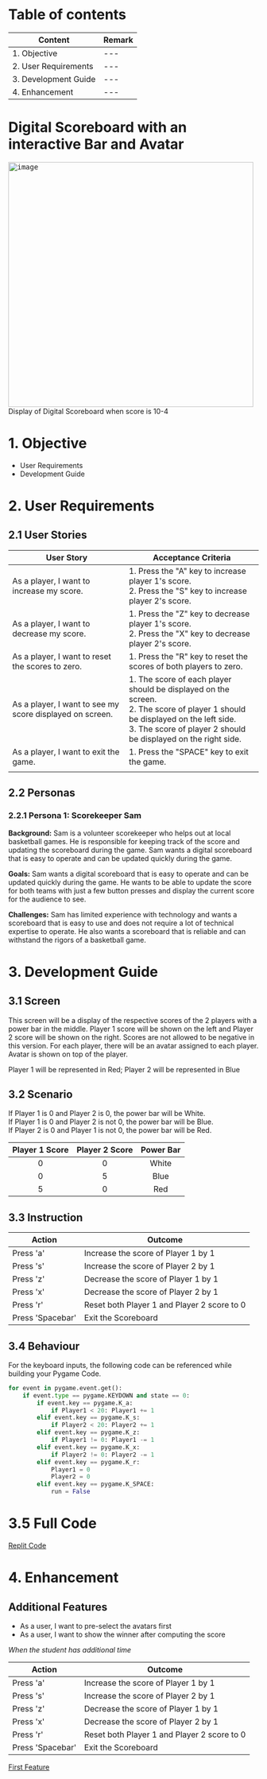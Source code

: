 # Table of contents

| Content              | Remark |
| -------------------- | ------ |
| 1. Objective         | ---    |
| 2. User Requirements | ---    |
| 3. Development Guide | ---    |
| 4. Enhancement       | ---    |

# Digital Scoreboard with an interactive Bar and Avatar

<kbd> <img width="493" alt="image" src="https://user-images.githubusercontent.com/102406967/215033820-0b2cd348-df18-4cbb-98d0-5bf9d56df0d9.png"> </kbd><br>
Display of Digital Scoreboard when score is 10-4

# 1. Objective

- User Requirements
- Development Guide

# 2. User Requirements

## 2.1 User Stories

| User Story                                               | Acceptance Criteria                                                                                                                                                                                     |
| -------------------------------------------------------- | ------------------------------------------------------------------------------------------------------------------------------------------------------------------------------------------------------- |
| As a player, I want to increase my score.                | 1. Press the "A" key to increase player 1's score. <br> 2. Press the "S" key to increase player 2's score.                                                                                              |
| As a player, I want to decrease my score.                | 1. Press the "Z" key to decrease player 1's score. <br> 2. Press the "X" key to decrease player 2's score.                                                                                              |
| As a player, I want to reset the scores to zero.         | 1. Press the "R" key to reset the scores of both players to zero.                                                                                                                                       |
| As a player, I want to see my score displayed on screen. | 1. The score of each player should be displayed on the screen. <br> 2. The score of player 1 should be displayed on the left side. <br> 3. The score of player 2 should be displayed on the right side. |
| As a player, I want to exit the game.                    | 1. Press the "SPACE" key to exit the game.                                                                                                                                                              |
|                                                          |

## 2.2 Personas

### 2.2.1 Persona 1: Scorekeeper Sam

**Background:** Sam is a volunteer scorekeeper who helps out at local basketball games. He is responsible for keeping track of the score and updating the scoreboard during the game. Sam wants a digital scoreboard that is easy to operate and can be updated quickly during the game.

**Goals:** Sam wants a digital scoreboard that is easy to operate and can be updated quickly during the game. He wants to be able to update the score for both teams with just a few button presses and display the current score for the audience to see.

**Challenges:** Sam has limited experience with technology and wants a scoreboard that is easy to use and does not require a lot of technical expertise to operate. He also wants a scoreboard that is reliable and can withstand the rigors of a basketball game.

# 3. Development Guide

## 3.1 Screen

This screen will be a display of the respective scores of the 2 players with a power bar in the middle. Player 1 score will be shown on the left and Player 2 score will be shown on the right. Scores are not allowed to be negative in this version. For each player, there will be an avatar assigned to each player. Avatar is shown on top of the player.

Player 1 will be represented in Red; Player 2 will be represented in Blue

## 3.2 Scenario

If Player 1 is 0 and Player 2 is 0, the power bar will be White.  
If Player 1 is 0 and Player 2 is not 0, the power bar will be Blue.  
If Player 2 is 0 and Player 1 is not 0, the power bar will be Red.

| Player 1 Score | Player 2 Score | Power Bar |
| :------------: | :------------: | :-------: |
|       0        |       0        |   White   |
|       0        |       5        |   Blue    |
|       5        |       0        |    Red    |

## 3.3 Instruction

| Action           | Outcome                                     |
| ---------------- | ------------------------------------------- |
| Press 'a'        | Increase the score of Player 1 by 1         |
| Press 's'        | Increase the score of Player 2 by 1         |
| Press 'z'        | Decrease the score of Player 1 by 1         |
| Press 'x'        | Decrease the score of Player 2 by 1         |
| Press 'r'        | Reset both Player 1 and Player 2 score to 0 |
| Press 'Spacebar' | Exit the Scoreboard                         |

## 3.4 Behaviour

For the keyboard inputs, the following code can be referenced while building your Pygame Code.

```python
for event in pygame.event.get():
    if event.type == pygame.KEYDOWN and state == 0:
        if event.key == pygame.K_a:
            if Player1 < 20: Player1 += 1
        elif event.key == pygame.K_s:
            if Player2 < 20: Player2 += 1
        elif event.key == pygame.K_z:
            if Player1 != 0: Player1 -= 1
        elif event.key == pygame.K_x:
            if Player2 != 0: Player2 -= 1
        elif event.key == pygame.K_r:
            Player1 = 0
            Player2 = 0
        elif event.key == pygame.K_SPACE:
            run = False
```

# 3.5 Full Code

[Replit Code](https://replit.com/@tlcDataScience/L9-AvatarDigitalScoreboard#main.py)

# 4. Enhancement

## Additional Features

- As a user, I want to pre-select the avatars first
- As a user, I want to show the winner after computing the score

_When the student has additional time_

| Action           | Outcome                                     |
| ---------------- | ------------------------------------------- |
| Press 'a'        | Increase the score of Player 1 by 1         |
| Press 's'        | Increase the score of Player 2 by 1         |
| Press 'z'        | Decrease the score of Player 1 by 1         |
| Press 'x'        | Decrease the score of Player 2 by 1         |
| Press 'r'        | Reset both Player 1 and Player 2 score to 0 |
| Press 'Spacebar' | Exit the Scoreboard                         |

[First Feature](https://raw.githubusercontent.com/tlcDataScience/pygame-learning/main/Pygame%20build-up/L9/bonus_1.py)
